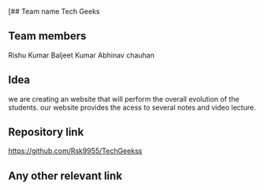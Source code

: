 [## Team name
Tech Geeks
## Team members
Rishu Kumar
Baljeet Kumar
Abhinav chauhan


## Idea
we are creating an website that will perform the overall evolution of the students. our website provides the acess to several notes and video lecture.

## Repository link
https://github.com/Rsk9955/TechGeekss

## Any other relevant link

